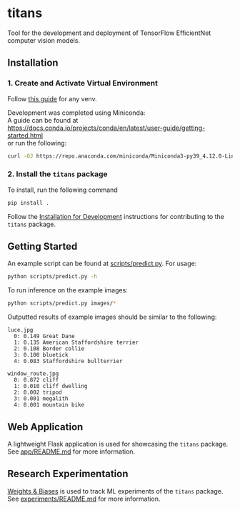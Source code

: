 # titans
Tool for the development and deployment of TensorFlow EfficientNet computer vision models.  

## Installation
### 1. Create and Activate Virtual Environment
Follow [this guide](https://packaging.python.org/guides/installing-using-pip-and-virtual-environments/) for any venv.  
  
Development was completed using Miniconda:  
A guide can be found at <br>
https://docs.conda.io/projects/conda/en/latest/user-guide/getting-started.html <br>
or run the following: <br>
```bash
curl -OJ https://repo.anaconda.com/miniconda/Miniconda3-py39_4.12.0-Linux-x86_64.sh && bash Miniconda3-py39_4.12.0-Linux-x86_64.sh
```
  
### 2. Install the `titans` package
  
To install, run the following command  
  
```bash
pip install .
```
  
Follow the [Installation for Development](CONTRIBUTING.md#Installation-for-Development) instructions for contributing to the `titans` package.  
  
## Getting Started
  
An example script can be found at [scripts/predict.py](scripts/predict.py). For usage:  
  
```bash
python scripts/predict.py -h
```
  
To run inference on the example images:  
  
```bash
python scripts/predict.py images/*
```
  
Outputted results of example images should be similar to the following:  
  
```
luce.jpg
  0: 0.149 Great Dane
  1: 0.135 American Staffordshire terrier
  2: 0.108 Border collie
  3: 0.100 bluetick
  4: 0.083 Staffordshire bullterrier

window_route.jpg
  0: 0.872 cliff
  1: 0.010 cliff dwelling
  2: 0.002 tripod
  3: 0.001 megalith
  4: 0.001 mountain bike
```
  
## Web Application
  
A lightweight Flask application is used for showcasing the `titans` package. See [app/README.md](app/README.md) for more information.  
  
## Research Experimentation
  
[Weights & Biases](https://wandb.ai/site) is used to track ML experiments of the `titans` package. See [experiments/README.md](experiments/README.md) for more information.  
  